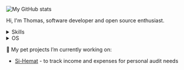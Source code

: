 

![My GitHub stats](https://github-readme-stats.vercel.app/api?username=thomrib)

Hi, I'm Thomas, software developer and open source enthusiast.

<details>
  <summary>Skills</summary>
- PHP (Native, Laravel) 
- JavaScript
- VB.NET 
- Python
</details>
<details>
  <summary>OS</summary>
- Linux
- MacOS
- Windows
</details>

🔭 My pet projects I’m currently working on:
* [Si-Hemat](https://github.com/thomrib/Si-Hemat) - to track income and expenses for personal audit needs
